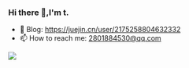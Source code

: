 

<!--
**tt-a1i/tt-a1i** is a ✨ _special_ ✨ repository because its `README.md` (this file) appears on your GitHub profile.

Here are some ideas to get you started:

- 🔭 I’m currently working on ...
- 🌱 I’m currently learning ...
- 👯 I’m looking to collaborate on ...
- 🤔 I’m looking for help with ...
- 💬 Ask me about ...
- 📫 How to reach me: ...
- 😄 Pronouns: ...
- ⚡ Fun fact: ...
-->
<!-- - 💬 Ask me about anything related to Java/Python.
- 😄 Read more about my CSDN: [here](https://blog.csdn.net/qq_44231797?spm=1000.2115.3001.5343)
-->
### Hi there 👋,I'm t. 
<!--
- 🔭 I’m currently working on something cool.
- 🌱 I’m currently learning Everything I like.
-->
- 💬 Blog: https://juejin.cn/user/2175258804632332
- 📫 How to reach me: 2801884530@qq.com


![](https://github-readme-stats.vercel.app/api?username=tt-a1i&show_icons=true&theme=transparent)



